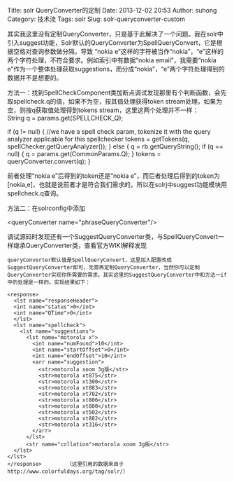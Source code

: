 Title: solr QueryConverter的定制
Date: 2013-12-02 20:53
Author: suhong
Category: 技术流
Tags: solr
Slug: solr-queryconverter-custom

<div>
其实我这里没有定制QueryConverter，只是基于此解决了一个问题。我在solr中引入suggest功能，Solr默认的QueryConverter为SpellQueryConvert，它是根据空格对查询参数做分隔，导致
“nokia
e”这样的字符被当作“nokia”，“e”这样的两个字符处理，不符合要求。例如索引中有数据“nokia
email”，我需要“nokia
e”作为一个整体处理获取suggestions，而分成“nokia”，“e”两个字符处理得到的数据并不是想要的。  

方法一：找到SpellCheckComponent类加断点调试发现那里有个判断函数，会先取spellcheck.q的值，如果不为空，按其值处理获得token
stream处理，如果为空，则按q获取值处理得到tokens
stream，这里这两个处理并不一样：  
String q = params.get(SPELLCHECK\_Q);

</div>
<div>
if (q != null) {  
//we have a spell check param, tokenize it with the query analyzer
applicable for this spellchecker  
tokens = getTokens(q, spellChecker.getQueryAnalyzer());  
} else {  
q = rb.getQueryString();  
if (q == null) {  
q = params.get(CommonParams.Q);  
}  
tokens = queryConverter.convert(q);  
}

前者处理“nokia e”后得到的token还是“nokia
e”，而后者处理后得到的token为[nokia,e]，也就是说前者才是符合我们需求的，所以在solrj中suggest功能模块用spellcheck.q查询。

方法二：在solrconfig中添加

<queryConverter name="phraseQueryConverter"/\>

调试源码时发现还有一个SuggestQueryConverter类，与SpellQueryConvert一样继承QueryConverter类，查看官方WIKI解释发现

    queryConverter默认值是SpellQueryConvert，这里加入配置改成SuggestQueryConverter即可，无需再定制QueryConverter，当然你可以定制QueryConverter实现你所需要的需求。其实这里的SuggestQueryConverter中和方法一if中的处理是一样的。实现结果如下：

    <response>
      <lst name="responseHeader">
      <int name="status">0</int>
      <int name="QTime">0</int>
      </lst>
      <lst name="spellcheck">
        <lst name="suggestions">
          <lst name="motorola x">
            <int name="numFound">10</int>
            <int name="startOffset">0</int>
            <int name="endOffset">10</int>
            <arr name="suggestion">
              <str>motorola xoom 3g版</str>
              <str>motorola xt875</str>
              <str>motorola xt300</str>
              <str>motorola xt883</str>
              <str>motorola xt702</str>
              <str>motorola xt806</str>
              <str>motorola xt800</str>
              <str>motorola xt502</str>
              <str>motorola xt882</str>
              <str>motorola xt316</str>
            </arr>
          </lst>
          <str name="collation">motorola xoom 3g版</str>
      </lst>
    </lst>
    </response>        （这里引用的数据来自于http://www.colorfuldays.org/tag/solr/）

</div>


